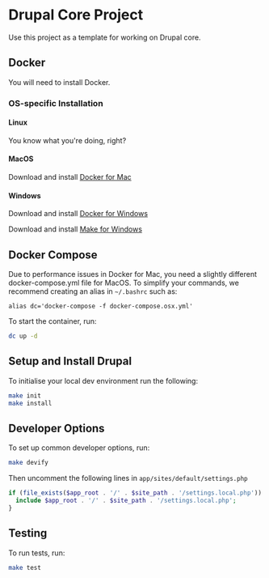 # Drupal Core Project

Use this project as a template for working on Drupal core.

## Docker

You will need to install Docker.

### OS-specific Installation

#### Linux

You know what you're doing, right?

#### MacOS

Download and install [Docker for Mac][1]

#### Windows

Download and install [Docker for Windows][2]

Download and install [Make for Windows][3]

## Docker Compose

Due to performance issues in Docker for Mac, you need a slightly different
docker-compose.yml file for MacOS. To simplify your commands, we recommend
creating an alias in `~/.bashrc` such as:

```
alias dc='docker-compose -f docker-compose.osx.yml'
```

To start the container, run:

```bash
dc up -d
```

## Setup and Install Drupal

To initialise your local dev environment run the following:

```bash
make init
make install
```

## Developer Options

To set up common developer options, run:

```bash
make devify
```

Then uncomment the following lines in `app/sites/default/settings.php`

```php
if (file_exists($app_root . '/' . $site_path . '/settings.local.php')) {
  include $app_root . '/' . $site_path . '/settings.local.php';
}
```

## Testing

To run tests, run:

```bash
make test
```

[1]: https://www.docker.com/docker-mac
[2]: https://www.docker.com/docker-windows
[3]: http://gnuwin32.sourceforge.net/packages/make.htm


